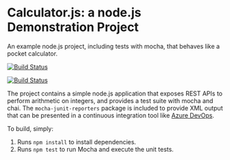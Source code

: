 Calculator.js: a node.js Demonstration Project
==============================================
An example node.js project, including tests with mocha, that behaves like
a pocket calculator.

[![Build Status](https://dev.azure.com/tonypaiwhite/AZ400_LAB/_apis/build/status/ChihYunPai.calculator?branchName=master)](https://dev.azure.com/tonypaiwhite/AZ400_LAB/_build/latest?definitionId=7&branchName=master)


[![Build Status](https://dev.azure.com/tonypaiwhite/AZ400_LAB/_apis/build/status/ChihYunPai.calculator?branchName=master)](https://dev.azure.com/tonypaiwhite/AZ400_LAB/_build/latest?definitionId=7&branchName=master)

The project contains a simple node.js application that exposes REST APIs
to perform arithmetic on integers, and provides a test suite with mocha
and chai.  The `mocha-junit-reporters` package is included to provide XML
output that can be presented in a continuous integration tool like
[Azure DevOps](https://azure.com/devops).

To build, simply:

1. Runs `npm install` to install dependencies.
2. Runs `npm test` to run Mocha and execute the unit tests.

